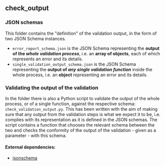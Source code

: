 ## check_output

### JSON schemas
This folder contains the "definition" of the validation output, in the form of two JSON Schema instances.
+ `error_report_schema.json` is the JSON Schema representing the **output of the _whole validation process_**, i.e. an **array of objects**, each of which represents an error and its details.
+ `single_validation_output_schema.json` is the JSON Schema representing the **output of _any single validation function_** inside the whole process, i.e. an **object** representing an error and its details.

### Validating the output of the validation
In the folder there is also a Python script to validate the output of the whole process, or of a single function, against the respective schema: `check_validation_output.py`.
This has been written with the aim of making sure that any output from the validation steps is what we expect it to be, i.e. complies with its representation as it is defined in the JSON schemas.
The script contains a function that chooses the relevant schema between the two and checks the conformity of the output of the validation - given as a parameter - with this schema. 

#### External dependencies:
+ [jsonschema](https://pypi.org/project/jsonschema/)

